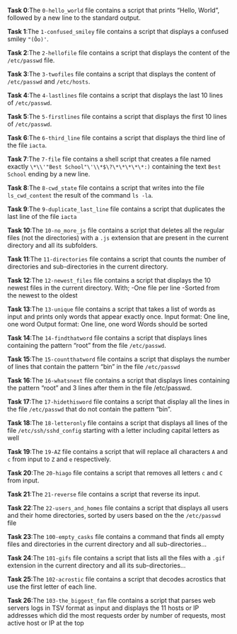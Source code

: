 **Task 0**:The `0-hello_world` file contains a script that prints “Hello, World”, followed by a new line to the standard output.

**Task 1**:The `1-confused_smiley` file contains a script that displays a confused smiley `"(Ôo)'`.

**Task 2**:The `2-hellofile` file contains a script that displays the content of the `/etc/passwd` file.

**Task 3**:The `3-twofiles` file contains  a script that displays the content of `/etc/passwd` and `/etc/hosts`.

**Task 4**:The `4-lastlines` file contains a script that displays the last 10 lines of `/etc/passwd`.

**Task 5**:The `5-firstlines` file contains a script that displays the first 10 lines of `/etc/passwd`.

**Task 6**:The `6-third_line` file contains a script that displays the third line of the file `iacta`.

**Task 7**:The `7-file` file contains a shell script that creates a file named exactly `\*\\'"Best School"\'\\*$\?\*\*\*\*\*:)` containing the text `Best School` ending by a new line.
 
**Task 8**:The `8-cwd_state` file contains a script that writes into the file `ls_cwd_content` the result of the command `ls -la`. 

**Task 9**:The `9-duplicate_last_line` file contains a script that duplicates the last line of the file `iacta`

**Task 10**:The `10-no_more_js` file contains a script that deletes all the regular files (not the directories) with a `.js` extension that are present in the current directory and all its subfolders.

**Task 11**:The `11-directories` file contains a script that counts the number of directories and sub-directories in the current directory.

**Task 12**:The `12-newest_files` file contains a script that displays the 10 newest files in the current directory.
With;
-One file per line
-Sorted from the newest to the oldest

**Task 13**:The `13-unique` file contains a script that takes a list of words as input and prints only words that appear exactly once.
Input format: One line, one word
Output format: One line, one word
Words should be sorted

**Task 14**:The `14-findthatword` file contains a script that displays lines containing the pattern “root” from the file `/etc/passwd`.

**Task 15**:The `15-countthatword` file contains a script that displays the number of lines that contain the pattern “bin” in the file `/etc/passwd`

**Task 16**:The `16-whatsnext` file contains a script that displays lines containing the pattern “root” and 3 lines after them in the file /etc/passwd.

**Task 17**:The `17-hidethisword` file contains a script that display all the lines in the file `/etc/passwd` that do not contain the pattern “bin”.
 
**Task 18**:The `18-letteronly` file contains a script that displays all lines of the file `/etc/ssh/sshd_config` starting with a letter including capital letters as well

**Task 19**:The `19-AZ` file contains a script that will replace all characters `A` and `c` from input to `Z` and `e` respectively.

**Task 20**:The `20-hiago` file contains a script that removes all letters `c` and `C` from input.

**Task 21**:The `21-reverse` file contains a script that reverse its input.

**Task 22**:The `22-users_and_homes` file contains a script that displays all users and their home directories, sorted by users based on the the `/etc/passwd` file
 
**Task 23**:The `100-empty_casks` file contains a command that finds all empty files and directories in the current directory and all sub-directories...

**Task 24**:The `101-gifs` file contains a script that lists all the files with a `.gif` extension in the current directory and all its sub-directories...

**Task 25**:The `102-acrostic` file contains a script that decodes acrostics that use the first letter of each line.

**Task 26**:The `103-the_biggest_fan` file contains a script that parses web servers logs in TSV format as input and displays the 11 hosts or IP addresses which did the most requests order by number of requests, most active host or IP at the top
